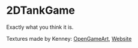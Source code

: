 # 2DTankGame
 Exactly what you think it is.

 Textures made by Kenney: [OpenGameArt](https://opengameart.org/content/top-down-tanks-redux), [Website](https://www.kenney.nl/)

